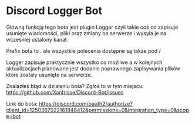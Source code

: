 # Discord Logger Bot

Główną funkcją tego bota jest plugin Logger czyli takie coś co zapisuje usunięte wiadomości, pliki oraz zmiany na serwerze i wysyła je na wcześniej ustalony kanał.

Prefix bota to . ale wszystkie polecenia dostępne są także pod /

Logger zapisuje praktycznie wszystko co możliwe a w kolejnych aktualizacjach planowane jest dodanie poprawnego zapisywania plików które zostały usunięte na serwerze.

Znalazłeś błąd w działaniu bota? Zgłoś to w tym miejscu: https://github.com/Xantrisse/Discord-Bot/issues

Link do bota: https://discord.com/oauth2/authorize?client_id=1250367922161848412&permissions=0&integration_type=0&scope=bot
